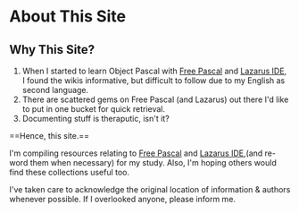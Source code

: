 # About This Site

## Why This Site?

1. When I started to learn Object Pascal with [Free Pascal](https://www.freepascal.org) and [Lazarus IDE](https://www.lazarus-ide.org), I found the wikis informative, but difficult to follow due to my English as second language.
2. There are scattered gems on Free Pascal (and Lazarus) out there I'd like to put in one bucket for quick retrieval.
3. Documenting stuff is theraputic, isn't it?

==Hence, this site.==

I'm compiling resources relating to [Free Pascal](https://www.freepascal.org) and [Lazarus IDE](https://www.lazarus-ide.org),(and re-word them when necessary) for my study. Also, I'm hoping others would find these collections useful too.

I've taken care to acknowledge the original location of information & authors whenever possible. If I overlooked anyone, please inform me.
